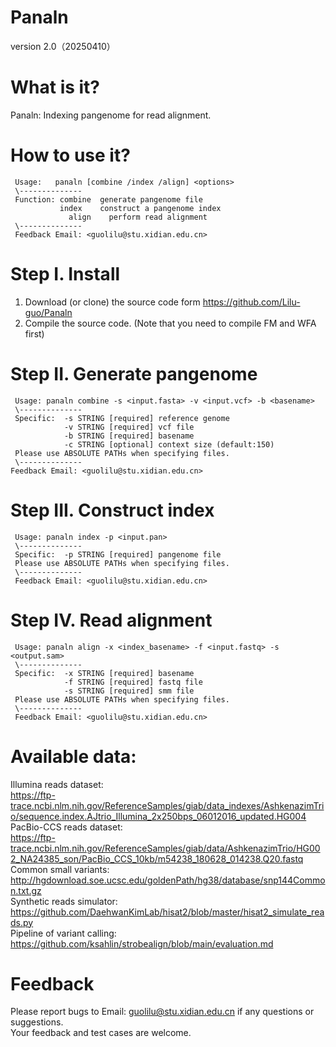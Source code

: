 # Panaln
 version 2.0（20250410）

# What is it?
 Panaln: Indexing pangenome for read alignment.

# How to use it?
```
 Usage:   panaln [combine /index /align] <options>  
 \--------------  
 Function: combine  generate pangenome file  
           index    construct a pangenome index  
 	         align    perform read alignment  
 \--------------  
 Feedback Email: <guolilu@stu.xidian.edu.cn> 
 ``` 

# Step I. Install
  1. Download (or clone) the source code form https://github.com/Lilu-guo/Panaln  
  2. Compile the source code. (Note that you need to compile FM and WFA first)  

# Step II. Generate pangenome
```
 Usage: panaln combine -s <input.fasta> -v <input.vcf> -b <basename>  
 \--------------  
 Specific:  -s STRING [required] reference genome  
            -v STRING [required] vcf file  
            -b STRING [required] basename  
            -c STRING [optional] context size (default:150)  
 Please use ABSOLUTE PATHs when specifying files.  
 \--------------  
Feedback Email: <guolilu@stu.xidian.edu.cn>  
```
     
# Step III. Construct index
```
 Usage: panaln index -p <input.pan>  
 \--------------  
 Specific:  -p STRING [required] pangenome file  
 Please use ABSOLUTE PATHs when specifying files.  
 \--------------  
 Feedback Email: <guolilu@stu.xidian.edu.cn>  
 ```
  
# Step IV. Read alignment
```
 Usage: panaln align -x <index_basename> -f <input.fastq> -s <output.sam>  
 \--------------  
 Specific:  -x STRING [required] basename  
            -f STRING [required] fastq file  
            -s STRING [required] smm file  
 Please use ABSOLUTE PATHs when specifying files.  
 \--------------
 Feedback Email: <guolilu@stu.xidian.edu.cn>
 ```
  
# Available data:
 Illumina reads dataset:   
 https://ftp-trace.ncbi.nlm.nih.gov/ReferenceSamples/giab/data_indexes/AshkenazimTrio/sequence.index.AJtrio_Illumina_2x250bps_06012016_updated.HG004   
 PacBio-CCS reads dataset:   
 https://ftp-trace.ncbi.nlm.nih.gov/ReferenceSamples/giab/data/AshkenazimTrio/HG002_NA24385_son/PacBio_CCS_10kb/m54238_180628_014238.Q20.fastq   
 Common small variants:   
 http://hgdownload.soe.ucsc.edu/goldenPath/hg38/database/snp144Common.txt.gz   
 Synthetic reads simulator:   
 https://github.com/DaehwanKimLab/hisat2/blob/master/hisat2_simulate_reads.py    
 Pipeline of variant calling:   
 https://github.com/ksahlin/strobealign/blob/main/evaluation.md   
   
# Feedback
 Please report bugs to Email: guolilu@stu.xidian.edu.cn if any questions or suggestions.  
 Your feedback and test cases are welcome.